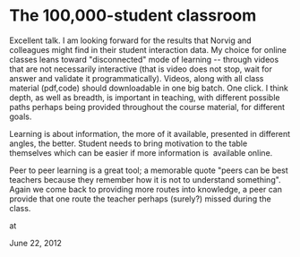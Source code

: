 # The 100,000-student classroom


Excellent talk. I am looking forward for the results that Norvig and 
colleagues might find in their student interaction data. My choice for 
online classes leans toward "disconnected" mode of learning -- through 
videos that are not necessarily interactive (that is video does not 
stop, wait for answer and validate it programmatically). Videos, along 
with all class material (pdf,code) should downloadable in one big batch.
 One click. I think depth, as well as breadth, is important in teaching, with different possible paths perhaps being provided throughout the course material, 
for different goals.

Learning is about information, the more of it available, presented in different angles, the better. Student needs to bring motivation to the table themselves which can be easier if more information is  available online.

Peer to peer learning is a great tool; a memorable quote "peers can be best teachers because they remember how it is not to understand something". Again we come back to providing more routes into knowledge, a peer can  provide that one route the teacher perhaps (surely?) missed during the class.
















at

June 22, 2012















